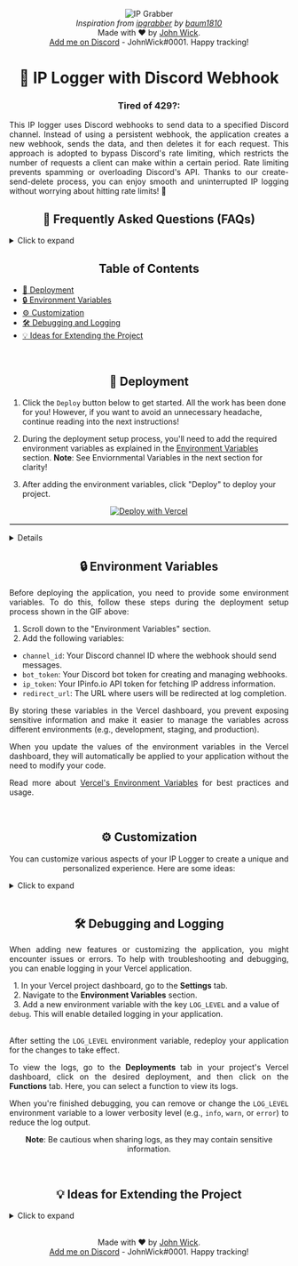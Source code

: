 <p align="center">
  <img src="https://keepler.io/wp-content/uploads/2022/10/keepler-blockchain-cloud-convergence.jpg" alt="IP Grabber">
  <br>
  <em>Inspiration from <a href="https://github.com/baum1810/ipgrabber">ipgrabber</a> by <a href="https://github.com/baum1810">baum1810</a></em></br>Made with ❤️ by <a href="https://github.com/x-JohnWick0001-x">John Wick</a>.<br>
  <a href="https://discord.com/users/817837528660705362">Add me on Discord</a> - JohnWick#0001. Happy tracking!
</p>

<h1 align="center">📨 IP Logger with Discord Webhook</h1>

<h3 align="center"><b><strong>Tired of 429?:</strong></b></h3>
<p align="justify">
  This IP logger uses Discord webhooks to send data to a specified Discord channel. Instead of using a persistent webhook, the application creates a new webhook, sends the data, and then deletes it for each request. This approach is adopted to bypass Discord's rate limiting, which restricts the number of requests a client can make within a certain period. Rate limiting prevents spamming or overloading Discord's API. Thanks to our create-send-delete process, you can enjoy smooth and uninterrupted IP logging without worrying about hitting rate limits! 🚀
</p>
 
<h2 align="center">💬 Frequently Asked Questions (FAQs)</h2>

<details> 
<summary>Click to expand</summary>
 
**Q: Can I customize the appearance and information displayed on the page?**

A: Yes, you can customize the appearance of the page by modifying the `htmlContent` variable in the `app.js` file. Feel free to change the text, styles, or layout to fit your preferences. Moreover, you can change the information captured and sent by the webhook by modifying the `embed` object in the `app.js` file.

**Q: How can I ensure the privacy and security of my captured data?**
 
A: To ensure the privacy and security of your captured data, make sure to protect your environment variables, such as Discord bot token, channel ID, and IPinfo.io API token, by storing them securely. Additionally, you can implement user authentication to restrict access to the logged data, ensuring that only authorized users can view the information.

**Q: Can I use this IP Logger in conjunction with other services, such as databases or analytics tools?**

A: Yes, you can extend the functionality of this IP Logger to work with other services like databases or analytics tools. For example, you can store the logged data in a database like MongoDB or PostgreSQL for long-term storage and analysis, or integrate with an analytics service for real-time data visualization.

**Q: What browsers and devices does this IP Logger support?**

A: The IP Logger should work across most modern browsers and devices, including mobile phones. However, user agent detection might be less accurate or unsupported for some outdated browsers or non-standard devices.

**Q: Can I track multiple endpoints with this IP Logger?**

A: Yes, you can track multiple endpoints by creating additional routes and modifying the Express application accordingly. You can also customize the data captured and the webhook messages for each endpoint to suit your needs.

</details>

<h2 align="center">Table of Contents</h2>

- [🚀 Deployment](#-deployment)
- [🔒 Environment Variables](#-environment-variables)
- [⚙️ Customization](#️-customization)
- [🛠️ Debugging and Logging](#️-debugging-and-logging)
- [💡 Ideas for Extending the Project](#-ideas-for-extending-the-project)
</br>

<h2 align="center">🚀 Deployment</h2>

1. Click the `Deploy` button below to get started. All the work has been done for you! However, if you want to avoid an unnecessary headache, continue reading into the next instructions!

2. During the deployment setup process, you'll need to add the required environment variables as explained in the [Environment Variables](#-environment-variables) section.
**Note**: See Enviornmental Variables in the next section for clarity!

3. After adding the environment variables, click "Deploy" to deploy your project.
<p align="center">
  <a href="https://vercel.com/import/project?template=https://github.com/JohnWick000101/ipgrabber_js">
    <img src="https://vercel.com/button" alt="Deploy with Vercel">
    </p>
<hr style="border: 1px solid #ccc; margin: 1em 0;">
 <p align="center">
  <details>
<summary>Click to see pictures and clear instructions if you don't know what you are doing!</summary>
<p class="minor-space"> 1. Add a name for a repo if you didn't go the easy route and clone it first!</p>
<p class="minor-space"> 2. Go to settings of failed deploy from dashboard.</p>
<p class="minor-space"> 3. Add the environmental variables - [channel_id, bot_token, ip_token]</p>
<p class="minor-space"> 4. Redeploy the application from the failed deployment screen.</p>
 </p>  
   <p align="center">
  <div style="display: flex; justify-content: center; align-items: center; gap: 1em; flex-wrap: wrap;">
     <p align="center">
  <span style="display: inline-block; text-align: center;">
    <a href="https://i.imgur.com/kdVRU1x.png" target="_blank"><img src="https://i.imgur.com/kdVRU1x.png" alt="Step 1" style="width: 150px;"></a>
  </span>
  <span style="display: inline-block; text-align: center;">
    <a href="https://i.imgur.com/jTN9C7n.png" target="_blank"><img src="https://i.imgur.com/jTN9C7n.png" alt="Step 2" style="width: 150px;"></a>
  </span>
  <span style="display: inline-block; text-align: center;">
    <a href="https://i.imgur.com/IOd6xrO.png" target="_blank"><img src="https://i.imgur.com/IOd6xrO.png" alt="Step 3" style="width: 150px;"></a>
  </span>
  <span style="display: inline-block; text-align: center;">
    <a href="https://i.imgur.com/ZSwQ1af.png" target="_blank"><img src="https://i.imgur.com/ZSwQ1af.png" alt="Step 4" style="width: 150px;"></a>
  </span>
  </p>
    </p>
</div>
  </details>
<h2 align="center">🔒 Environment Variables</h2>

<p align="justify">
Before deploying the application, you need to provide some environment variables. To do this, follow these steps during the deployment setup process shown in the GIF above:
</p>

1. Scroll down to the "Environment Variables" section.
2. Add the following variables:

- `channel_id`: Your Discord channel ID where the webhook should send messages.
- `bot_token`: Your Discord bot token for creating and managing webhooks.
- `ip_token`: Your IPinfo.io API token for fetching IP address information.
- `redirect_url`: The URL where users will be redirected at log completion.

<p align="justify">
By storing these variables in the Vercel dashboard, you prevent exposing sensitive information and make it easier to manage the variables across different environments (e.g., development, staging, and production).
</p>

<p align="justify">
When you update the values of the environment variables in the Vercel dashboard, they will automatically be applied to your application without the need to modify your code.
</p>

<p align="justify">
Read more about <a href="https://vercel.com/docs/environment-variables">Vercel's Environment Variables</a> for best practices and usage.
</p>
</br>
<h2 align="center">⚙️ Customization</h2>
<p align="center">
You can customize various aspects of your IP Logger to create a unique and personalized experience. 
  Here are some ideas:
</p>
<details>
<summary>Click to expand</summary>
  </br>
<p class="minor-space"> • Custom Bot Avatar

You can set a custom avatar for the bot in webhook messages by modifying the `app.js` file. Look for the `const embed = new MessageBuilder()` block and add the `.setAvatar()` method with the URL of your image. Here's an example:
```javascript
const embed = new MessageBuilder()
  ...
  .setTimestamp()
  .setAvatar('https://example.com/your-image.png'); // set to custom image url 
```
  
<p class="minor-space"> • <strong> Page Appearance</strong>: Modify the htmlContent variable in the app.js file to change the text, styles, or layout. You can use custom CSS or JavaScript to create unique animations or effects, adjust colors and fonts, or change the overall layout to fit your preferences.</p>
<p class="minor-space"> • <strong> Webhook Embed</strong>: Customize the data sent by the webhook by modifying the embed object in the app.js file. You can add, remove, or modify fields to change the information displayed, adjust the styling of the embed or create different visuals by using different colors, images, or icons.</p>
<p class="minor-space"> • <strong> Dynamic Content</strong>: Add dynamic content to your IP Logger by using JavaScript to generate random greetings, images, or messages, or by pulling content from external sources like APIs, databases, or other services. This can provide a more engaging experience for visitors and make your IP Logger stand out.</p>
<p class="minor-space"> • <strong> Responsive Design</strong>: Ensure that your IP Logger looks great on all devices by implementing a responsive design. You can use CSS media queries, flexbox, or CSS grid to create layouts that adapt to various screen sizes and orientations.</p>
<p class="minor-space"> • <strong> Additional User Data</strong>: You can extend the data captured by the IP Logger by adding support for more request headers, utilizing JavaScript to collect additional client-side data, or integrating with external APIs to gather more detailed information. This could include data such as browser language, screen resolution, or device type.</p>

  <p align="center">
 <strong>Testing, testing:</strong> Thoroughly test your customizations across different browsers and devices. This is the tedious part everyone loves but it is the only way to ensure that your IP Logger remains accessible and functional for everyone so you don't miss your VIP target (:
  </p>
    </details>
</br>
<h2 align="center">🛠️ Debugging and Logging</h2>

  <p align="justify">
  When adding new features or customizing the application, you might encounter issues or errors. To help with troubleshooting and debugging, you can enable logging in your Vercel application.
  </p>
  &nbsp;&nbsp;1. In your Vercel project dashboard, go to the <strong>Settings</strong> tab.
  <br>
  &nbsp;&nbsp;2. Navigate to the <strong>Environment Variables</strong> section.
  <br>
  &nbsp;&nbsp;3. Add a new environment variable with the key <code>LOG_LEVEL</code> and a value of <code>debug</code>. This will enable detailed logging in your application.
  <br><br>
  <p align="justify">
  After setting the <code>LOG_LEVEL</code> environment variable, redeploy your application for the changes to take effect.
  </p>
  <p align="justify">
    To view the logs, go to the <strong>Deployments</strong> tab in your project's Vercel dashboard, click on the desired deployment, and then click on the <strong>Functions</strong> tab. Here, you can select a function to view its logs.
  </p>
  <p align="justify">
  When you're finished debugging, you can remove or change the <code>LOG_LEVEL</code> environment variable to a lower verbosity level (e.g., <code>info</code>, <code>warn</code>, or <code>error</code>) to reduce the log output.
  </p>
  <p align="center">
    <strong>Note</strong>: Be cautious when sharing logs, as they may contain sensitive information.
  </p>
</br>
<h2 align="center">💡 Ideas for Extending the Project</h2>

<details>
<summary>Click to expand</summary>

  Here are some ideas to further improve the project and expand its capabilities:

  - **Geolocation Map**: Integrate a map API, like Google Maps or OpenStreetMap, to display the visitor's approximate location on a map within the Discord webhook.
  - **Real-time Dashboard**: Create a real-time dashboard that shows the number of visitors, their locations, and other data points in a visually appealing manner.
  - **Filtering and Alerting**: Add filters to ignore specific IP addresses, user agents, or regions and create custom alerts for specific events, such as a high number of visits from a specific region or IP address.
  - **Enhanced Analytics**: Utilize additional data points, like device type, screen resolution, or referrer, to provide more in-depth visitor analytics.
  - **User Authentication**: If you send the information elsewhere aside from a Discord channel, implement user authentication to restrict access to the logged data, ensuring that only authorized users can view the information.

  Feel free to contribute to the project by submitting a pull request or opening an issue with your ideas and suggestions.

</details>
</br>
<p align="center">
  Made with ❤️ by <a href="https://github.com/x-JohnWick0001-x">John Wick</a>.<br>
  <a href="https://discord.com/users/817837528660705362">Add me on Discord</a> - JohnWick#0001. Happy tracking!
</p>
